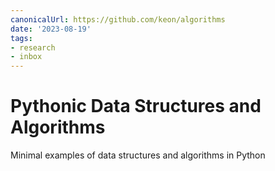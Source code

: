 ```yaml
---
canonicalUrl: https://github.com/keon/algorithms
date: '2023-08-19'
tags:
- research
- inbox
---
```


# Pythonic Data Structures and Algorithms

Minimal examples of data structures and algorithms in Python